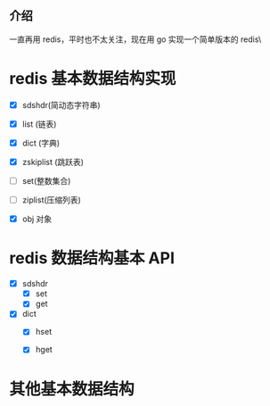 ## 介绍
一直再用 redis，平时也不太关注，现在用 go 实现一个简单版本的 redis\

# redis 基本数据结构实现
- [x] sdshdr(简动态字符串)
- [x] list (链表)
- [x] dict (字典)
- [x] zskiplist (跳跃表)
- [ ] set(整数集合)
- [ ]  ziplist(压缩列表)
- [x]  obj 对象



# redis 数据结构基本 API
 - [x] sdshdr
    - [x] set
    - [x] get
 - [x] dict
    - [x] hset
    - [x] hget


# 其他基本数据结构
